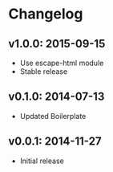 # Changelog

## v1.0.0: 2015-09-15

- Use escape-html module
- Stable release

## v0.1.0: 2014-07-13

- Updated Boilerplate

## v0.0.1: 2014-11-27

- Initial release
